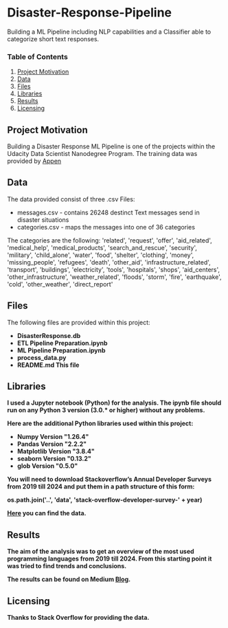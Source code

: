 # Disaster-Response-Pipeline
Building a ML Pipeline including NLP capabilities and a Classifier able to categorize short text responses.

### Table of Contents
 
1. [Project Motivation](#motivation)
2. [Data](#data)
3. [Files](#files)
4. [Libraries](#libraries)
5. [Results](#results)
6. [Licensing](#licensing)

## Project Motivation <a name="motivation"></a>

Building a Disaster Response ML Pipeline is one of the projects within the Udacity Data Scientist Nanodegree Program. The training data was provided by [Appen](https://www.appen.com/)

## Data <a name="data"></a>
The data provided consist of three .csv Files:
<ul>
  <li>messages.csv - contains 26248 destinct Text messages send in disaster situations
  <li>categories.csv - maps the messages into one of 36 categories
</ul>

The categories are the following:
       'related', 'request', 'offer', 'aid_related', 'medical_help',
       'medical_products', 'search_and_rescue', 'security', 'military',
       'child_alone', 'water', 'food', 'shelter', 'clothing', 'money',
       'missing_people', 'refugees', 'death', 'other_aid',
       'infrastructure_related', 'transport', 'buildings', 'electricity',
       'tools', 'hospitals', 'shops', 'aid_centers', 'other_infrastructure',
       'weather_related', 'floods', 'storm', 'fire', 'earthquake', 'cold',
       'other_weather', 'direct_report'

## Files <a name="files"></a>

The following files are provided within this project:

<ul>
  <li><b>DisasterResponse.db<b>
  <li><b>ETL Pipeline Preparation.ipynb<b>
  <li><b>ML Pipeline Preparation.ipynb<b>
  <li><b>process_data.py<b>
  <li><b>README.md<b> This file</li>
</ul>

## Libraries <a name="libraries"></a>

I used a Jupyter notebook (Python) for the analysis. The ipynb file should run on any Python 3 version (3.0.* or higher) without any problems.</br>

Here are the additional Python libraries used within this project:

<ul>
  <li>Numpy Version "1.26.4"</li>
  <li>Pandas Version "2.2.2"</li>
  <li>Matplotlib Version "3.8.4"</li>
  <li>seaborn Version "0.13.2"</li>
  <li>glob Version "0.5.0"</li>
</ul>

You will need to download Stackoverflow’s Annual Developer Surveys from 2019 till 2024 and put them in a path structure of this form:

os.path.join('..', 'data', 'stack-overflow-developer-survey-' + year)

[Here](https://insights.stackoverflow.com/survey) you can find the data. </br>

## Results <a name="results"></a>

The aim of the analysis was to get an overview of the most used programming languages from 2019 till 2024. From this starting point it was tried to find trends and conclusions.

The results can be found on Medium [Blog](https://medium.com/p/f1930bfe91bc/edit).

## Licensing <a name="licensing"></a>

Thanks to Stack Overflow for providing the data.
